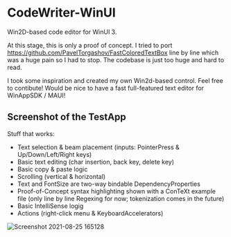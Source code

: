 
# CodeWriter-WinUI
Win2D-based code editor for WinUI 3.

At this stage, this is only a proof of concept. 
I tried to port https://github.com/PavelTorgashov/FastColoredTextBox line by line which was a huge pain so I had to stop. The codebase is just too huge and hard to read.

I took some inspiration and created my own Win2d-based control. Feel free to contibute! Would be nice to have a fast full-featured text editor for WinAppSDK / MAUI!

## Screenshot of the TestApp
Stuff that works:
- Text selection & beam placement (inputs: PointerPress & Up/Down/Left/Right keys)
- Basic text editing (char insertion, back key, delete key)
- Basic copy & paste logic
- Scrolling (vertical & horizontal)
- Text and FontSize are two-way bindable DependencyProperties
- Proof-of-Concept syntax highlighting shown with a ConTeXt example file (only line by line Regexing for now; tokenization comes in the future)
- Basic IntelliSense logig
- Actions (right-click menu & KeyboardAccelerators)

![Screenshot 2021-08-25 165128](https://user-images.githubusercontent.com/13318246/130813418-299abb0c-d33d-4041-98f5-ff81b06a47b1.png)
